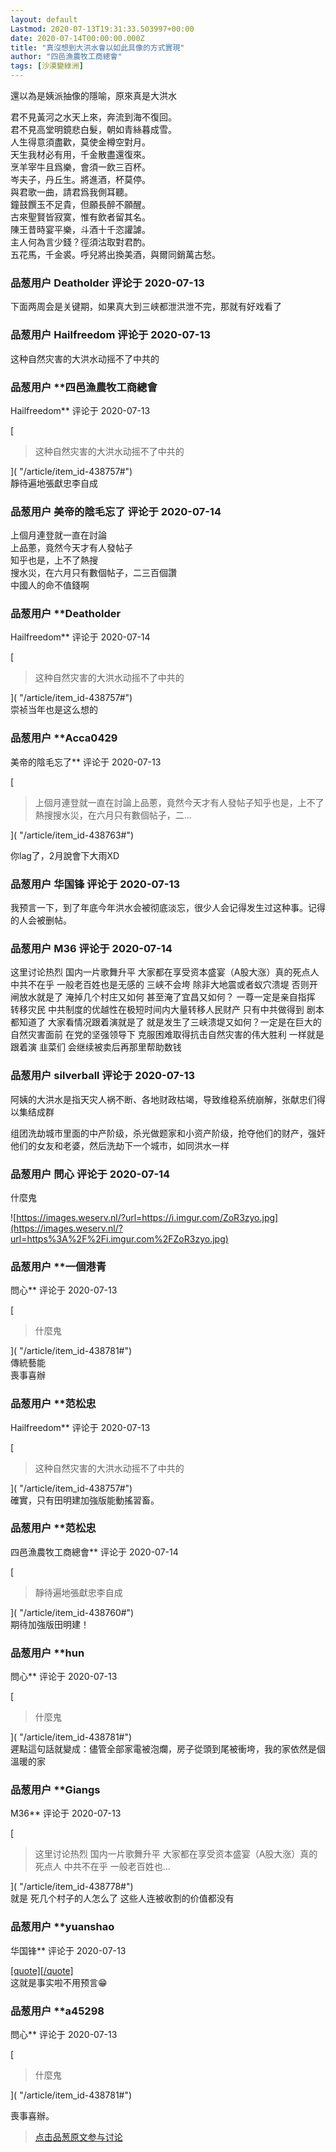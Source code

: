 ```yaml
---
layout: default
Lastmod: 2020-07-13T19:31:33.503997+00:00
date: 2020-07-14T00:00:00.000Z
title: "真沒想到大洪水會以如此具像的方式實現"
author: "四邑漁農牧工商總會"
tags: [沙漠變綠洲]
---
```


還以為是姨派抽像的隱喻，原來真是大洪水  
  
  
君不見黃河之水天上來，奔流到海不復回。  
君不見高堂明鏡悲白髮，朝如青絲暮成雪。  
人生得意須盡歡，莫使金樽空對月。  
天生我材必有用，千金散盡還復來。  
烹羊宰牛且爲樂，會須一飲三百杯。  
岑夫子，丹丘生。將進酒，杯莫停。  
與君歌一曲，請君爲我側耳聽。  
鐘鼓饌玉不足貴，但願長醉不願醒。  
古來聖賢皆寂寞，惟有飲者留其名。  
陳王昔時宴平樂，斗酒十千恣讙謔。  
主人何為言少錢？徑須沽取對君酌。  
五花馬，千金裘。呼兒將出換美酒，與爾同銷萬古愁。

            
### 品葱用户 **Deatholder** 评论于 2020-07-13
        
下面两周会是关键期，如果真大到三峡都泄洪泄不完，那就有好戏看了
        


            
### 品葱用户 **Hailfreedom** 评论于 2020-07-13
        
这种自然灾害的大洪水动摇不了中共的
        


            
### 品葱用户 **四邑漁農牧工商總會 
Hailfreedom** 评论于 2020-07-13
        
[

> 这种自然灾害的大洪水动摇不了中共的

]( "/article/item_id-438757#")  
靜待遍地張獻忠李自成
        


            
### 品葱用户 **美帝的陰毛忘了** 评论于 2020-07-14
        
上個月連登就一直在討論  
上品蔥，竟然今天才有人發帖子  
知乎也是，上不了熱搜  
搜水災，在六月只有數個帖子，二三百個讚  
中國人的命不值錢啊
        


            
### 品葱用户 **Deatholder 
Hailfreedom** 评论于 2020-07-14
        
[

> 这种自然灾害的大洪水动摇不了中共的

]( "/article/item_id-438757#")  
崇祯当年也是这么想的
        


            
### 品葱用户 **Acca0429 
美帝的陰毛忘了** 评论于 2020-07-13
        
[

> 上個月連登就一直在討論上品蔥，竟然今天才有人發帖子知乎也是，上不了熱搜搜水災，在六月只有數個帖子，二...

]( "/article/item_id-438763#")  
  
你lag了，2月說會下大雨XD
        


            
### 品葱用户 **华国锋** 评论于 2020-07-13
        
我预言一下，到了年底今年洪水会被彻底淡忘，很少人会记得发生过这种事。记得的人会被删帖。
        


            
### 品葱用户 **M36** 评论于 2020-07-14
        
这里讨论热烈 国内一片歌舞升平 大家都在享受资本盛宴（A股大涨）真的死点人 中共不在乎 一般老百姓也是无感的 三峡不会垮 除非大地震或者蚁穴溃堤 否则开闸放水就是了 淹掉几个村庄又如何 甚至淹了宜昌又如何？ 一尊一定是亲自指挥 转移灾民 中共制度的优越性在极短时间内大量转移人民财产 只有中共做得到 剧本都知道了 大家看情况跟着演就是了 就是发生了三峡溃堤又如何？一定是在巨大的自然灾害面前 在党的坚强领导下 克服困难取得抗击自然灾害的伟大胜利 一样就是跟着演 韭菜们 会继续被卖后再那里帮助数钱
        


            
### 品葱用户 **silverball** 评论于 2020-07-13
        
阿姨的大洪水是指天灾人祸不断、各地财政枯竭，导致维稳系统崩解，张献忠们得以集结成群  
  
组团洗劫城市里面的中产阶级，杀光做题家和小资产阶级，抢夺他们的财产，强奸他们的女友和老婆，然后洗劫下一个城市，如同洪水一样
        


            
### 品葱用户 **問心** 评论于 2020-07-14
        
什麼鬼  
  
![https://images.weserv.nl/?url=https://i.imgur.com/ZoR3zyo.jpg](https://images.weserv.nl/?url=https%3A%2F%2Fi.imgur.com%2FZoR3zyo.jpg)
        


            
### 品葱用户 **一個港青 
問心** 评论于 2020-07-13
        
[

> 什麼鬼

]( "/article/item_id-438781#")  
傳統藝能  
喪事喜辦
        


            
### 品葱用户 **范松忠 
Hailfreedom** 评论于 2020-07-13
        
[

> 这种自然灾害的大洪水动摇不了中共的

]( "/article/item_id-438757#")  
確實，只有田明建加強版能動搖習畜。
        


            
### 品葱用户 **范松忠 
四邑漁農牧工商總會** 评论于 2020-07-14
        
[

> 靜待遍地張獻忠李自成

]( "/article/item_id-438760#")  
期待加強版田明建！
        


            
### 品葱用户 **hun 
問心** 评论于 2020-07-13
        
[

> 什麼鬼

]( "/article/item_id-438781#")  
遲點這句話就變成：儘管全部家電被泡爛，房子從頭到尾被衝垮，我的家依然是個溫暖的家
        


            
### 品葱用户 **Giangs 
M36** 评论于 2020-07-13
        
[

> 这里讨论热烈 国内一片歌舞升平 大家都在享受资本盛宴（A股大涨）真的死点人 中共不在乎 一般老百姓也...

]( "/article/item_id-438778#")  
就是 死几个村子的人怎么了 这些人连被收割的价值都没有
        


            
### 品葱用户 **yuanshao 
华国锋** 评论于 2020-07-13
        
[\[quote\]\[/quote\]]( "/article/item_id-438771#")  
这就是事实啦不用预言😁
        


            
### 品葱用户 **a45298 
問心** 评论于 2020-07-13
        
[

> 什麼鬼

]( "/article/item_id-438781#")  
  
喪事喜辦。
        






> [点击品葱原文参与讨论](https://pincong.rocks/article/21577)

